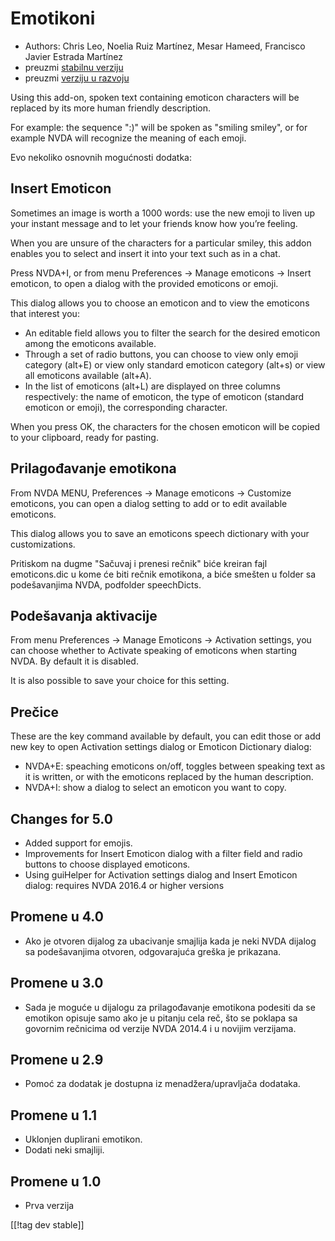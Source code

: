 # Emotikoni #

* Authors: Chris Leo, Noelia Ruiz Martínez, Mesar Hameed, Francisco Javier
  Estrada Martínez
* preuzmi [stabilnu verziju][1]
* preuzmi [verziju u razvoju][2]

Using this add-on, spoken text containing emoticon characters will be
replaced by its more human friendly description.

For example: the sequence ":)" will be spoken as "smiling smiley", or for
example NVDA will recognize the meaning of each emoji.

Evo nekoliko osnovnih mogućnosti dodatka:

## Insert Emoticon ##

Sometimes an image is worth a 1000 words: use the new emoji to liven up your
instant message and to let your friends know how you’re feeling.

When you are unsure of the characters for a particular smiley, this addon
enables you to select and insert it into your text such as in a chat.

Press NVDA+I, or from menu Preferences -> Manage emoticons -> Insert emoticon, to open a dialog with the provided emoticons or emoji.

This dialog allows you to choose an emoticon and to view the emoticons that
interest you:

*	An editable field allows you to filter the search for the desired emoticon
  among the emoticons available.
*	Through a set of radio buttons, you can choose to view only emoji category
  (alt+E) or view only standard emoticon category (alt+s) or view all
  emoticons available (alt+A).
*	In the list of emoticons (alt+L) are displayed on three columns
  respectively: the name of emoticon, the type of emoticon (standard
  emoticon or emoji), the corresponding character.

When you press OK, the characters for the chosen emoticon will be copied to
your clipboard, ready for pasting.

## Prilagođavanje emotikona ##

From NVDA MENU, Preferences -> Manage emoticons -> Customize emoticons, you can open a dialog setting to add or to edit available emoticons.

This dialog allows you to save an emoticons speech dictionary with your
customizations.

Pritiskom na dugme "Sačuvaj i prenesi rečnik" biće kreiran fajl
emoticons.dic u kome će biti rečnik emotikona, a biće smešten u folder sa
podešavanjima NVDA, podfolder speechDicts.

## Podešavanja aktivacije ##

From menu Preferences -> Manage Emoticons -> Activation settings, you can choose whether to Activate speaking of emoticons when starting NVDA. By default it is disabled.

It is also possible to save your choice for this setting.

## Prečice ##

These are the key command available by default, you can edit those or add
new key to open Activation settings dialog or Emoticon Dictionary dialog:

* NVDA+E: speaching emoticons on/off, toggles between speaking text as it is
  written, or with the emoticons replaced by the human description.
* NVDA+I: show a dialog to select an emoticon you want to copy.


## Changes for 5.0 ##

* Added support for emojis.
* Improvements for Insert Emoticon dialog with a filter field and radio
  buttons to choose displayed emoticons.
* Using guiHelper for Activation settings dialog and Insert Emoticon dialog:
  requires NVDA 2016.4 or higher versions

## Promene u 4.0 ##

* Ako je otvoren dijalog za ubacivanje smajlija kada je neki NVDA dijalog sa
  podešavanjima otvoren, odgovarajuća greška je prikazana.


## Promene u 3.0 ##

* Sada je moguće u dijalogu za prilagođavanje emotikona podesiti da se
  emotikon opisuje samo ako je u pitanju cela reč, što se poklapa sa
  govornim rečnicima od verzije NVDA 2014.4 i u novijim verzijama.


## Promene u 2.9 ##

* Pomoć za dodatak je dostupna iz menadžera/upravljača dodataka.


## Promene u 1.1 ##

* Uklonjen duplirani emotikon.
* Dodati neki smajliji.

## Promene u 1.0 ##

* Prva verzija

[[!tag dev stable]]

[1]: http://addons.nvda-project.org/files/get.php?file=emo

[2]: http://addons.nvda-project.org/files/get.php?file=emo-dev
